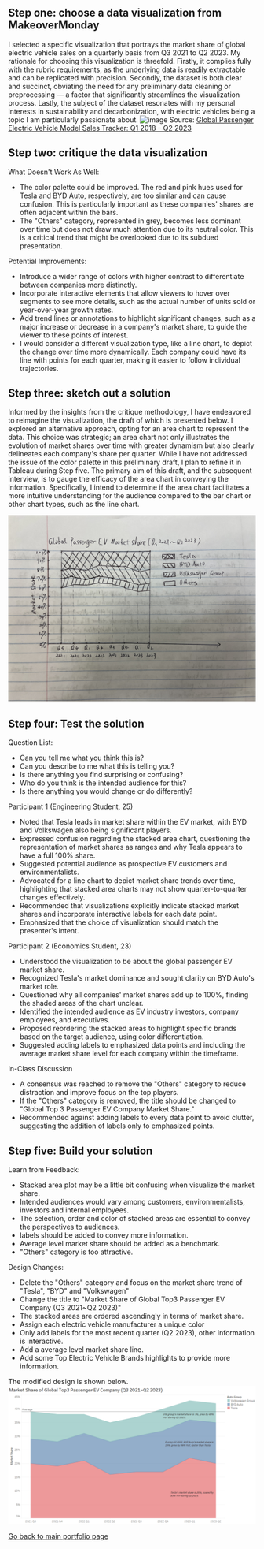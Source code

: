 ## Step one: choose a data visualization from MakeoverMonday
I selected a specific visualization that portrays the market share of global electric vehicle sales on a quarterly basis from Q3 2021 to Q2 2023. My rationale for choosing this visualization is threefold. Firstly, it complies fully with the rubric requirements, as the underlying data is readily extractable and can be replicated with precision. Secondly, the dataset is both clear and succinct, obviating the need for any preliminary data cleaning or preprocessing — a factor that significantly streamlines the visualization process. Lastly, the subject of the dataset resonates with my personal interests in sustainability and decarbonization, with electric vehicles being a topic I am particularly passionate about.
![image](https://www.counterpointresearch.com/wp-content/uploads/2023/06/Global-EV-market-share-Q2-2023.png)
Source: [Global Passenger Electric Vehicle Model Sales Tracker: Q1 2018 – Q2 2023](https://www.counterpointresearch.com/research_portal/)

## Step two: critique the data visualization
What Doesn't Work As Well:
- The color palette could be improved. The red and pink hues used for Tesla and BYD Auto, respectively, are too similar and can cause confusion. This is particularly important as these companies' shares are often adjacent within the bars.
- The "Others" category, represented in grey, becomes less dominant over time but does not draw much attention due to its neutral color. This is a critical trend that might be overlooked due to its subdued presentation.

Potential Improvements:
- Introduce a wider range of colors with higher contrast to differentiate between companies more distinctly.
- Incorporate interactive elements that allow viewers to hover over segments to see more details, such as the actual number of units sold or year-over-year growth rates.
- Add trend lines or annotations to highlight significant changes, such as a major increase or decrease in a company's market share, to guide the viewer to these points of interest.
- I would consider a different visualization type, like a line chart, to depict the change over time more dynamically. Each company could have its line with points for each quarter, making it easier to follow individual trajectories.

## Step three: sketch out a solution
Informed by the insights from the critique methodology, I have endeavored to reimagine the visualization, the draft of which is presented below. I explored an alternative approach, opting for an area chart to represent the data. This choice was strategic; an area chart not only illustrates the evolution of market shares over time with greater dynamism but also clearly delineates each company's share per quarter. While I have not addressed the issue of the color palette in this preliminary draft, I plan to refine it in Tableau during Step five. The primary aim of this draft, and the subsequent interview, is to gauge the efficacy of the area chart in conveying the information. Specifically, I intend to determine if the area chart facilitates a more intuitive understanding for the audience compared to the bar chart or other chart types, such as the line chart.

![image](https://github.com/runzhes/94870/blob/main/%E5%BE%AE%E4%BF%A1%E5%9B%BE%E7%89%87_20231113154346.jpg?raw=true)

## Step four: Test the solution
Question List:
- Can you tell me what you think this is?
- Can you describe to me what this is telling you?
- Is there anything you find surprising or confusing?
- Who do you think is the intended audience for this?
- Is there anything you would change or do differently?

Participant 1 (Engineering Student, 25)
- Noted that Tesla leads in market share within the EV market, with BYD and Volkswagen also being significant players.
- Expressed confusion regarding the stacked area chart, questioning the representation of market shares as ranges and why Tesla appears to have a full 100% share.
- Suggested potential audience as prospective EV customers and environmentalists.
- Advocated for a line chart to depict market share trends over time, highlighting that stacked area charts may not show quarter-to-quarter changes effectively.
- Recommended that visualizations explicitly indicate stacked market shares and incorporate interactive labels for each data point.
- Emphasized that the choice of visualization should match the presenter's intent.

Participant 2 (Economics Student, 23)
- Understood the visualization to be about the global passenger EV market share.
- Recognized Tesla's market dominance and sought clarity on BYD Auto's market role.
- Questioned why all companies' market shares add up to 100%, finding the shaded areas of the chart unclear.
- Identified the intended audience as EV industry investors, company employees, and executives.
- Proposed reordering the stacked areas to highlight specific brands based on the target audience, using color differentiation.
- Suggested adding labels to emphasized data points and including the average market share level for each company within the timeframe.

In-Class Discussion
- A consensus was reached to remove the "Others" category to reduce distraction and improve focus on the top players.
- If the "Others" category is removed, the title should be changed to "Global Top 3 Passenger EV Company Market Share."
- Recommended against adding labels to every data point to avoid clutter, suggesting the addition of labels only to emphasized points.

## Step five: Build your solution
Learn from Feedback:
- Stacked area plot may be a little bit confusing when visualize the market share.
- Intended audiences would vary among customers, environmentalists, investors and internal employees.
- The selection, order and color of stacked areas are essential to convey the perspectives to audiences.
- labels should be added to convey more information.
- Average level market share should be added as a benchmark.
- "Others" category is too attractive.

Design Changes:
- Delete the "Others" category and focus on the market share trend of "Tesla", "BYD" and "Volkswagen"
- Change the title to "Market Share of Global Top3 Passenger EV Company (Q3 2021~Q2 2023)"
- The stacked areas are ordered ascendingly in terms of market share.
- Assign each electric vehicle manufacturer a unique color
- Only add labels for the most recent quarter (Q2 2023), other information is interactive.
- Add a average level market share line.
- Add some Top Electric Vehicle Brands highlights to provide more information.

The modified design is shown below.
![image](https://github.com/runzhes/94870/blob/main/step%205.png?raw=true)

[Go back to main portfolio page](README.md)
